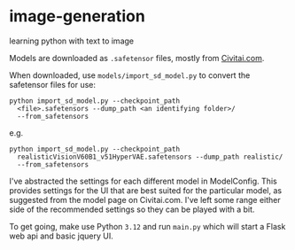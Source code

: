 # image-generation
learning python with text to image

Models are downloaded as `.safetensor` files, mostly from [Civitai.com](https://civitai.com).

When downloaded, use `models/import_sd_model.py` to convert the safetensor files for use:
```
python import_sd_model.py --checkpoint_path
  <file>.safetensors --dump_path <an identifying folder>/ 
  --from_safetensors
```
e.g.

```
python import_sd_model.py --checkpoint_path
  realisticVisionV60B1_v51HyperVAE.safetensors --dump_path realistic/ 
  --from_safetensors
```

I've abstracted the settings for each different model in ModelConfig. 
This provides settings for the UI that are best suited for the particular model, 
as suggested from the model page on Civitai.com. 
I've left some range either side of the recommended settings so they can be played with a bit.

To get going, make use Python `3.12` and run `main.py` which will start a Flask web api and basic jquery UI. 
